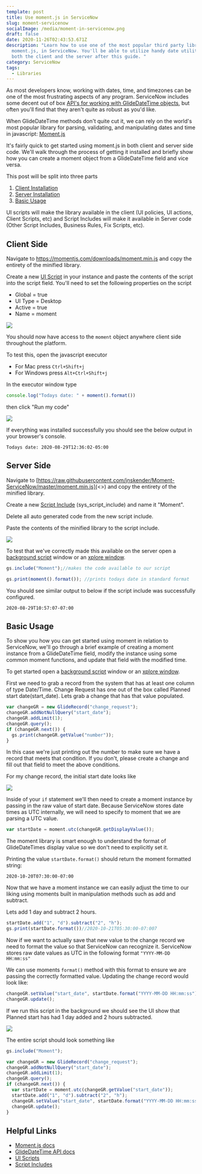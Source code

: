 ```yaml
---
template: post
title: Use moment.js in ServiceNow
slug: moment-servicenow
socialImage: /media/moment-in-servicenow.png
draft: false
date: 2020-11-26T02:43:53.671Z
description: "Learn how to use one of the most popular third party libraries,
  moment.js, in ServiceNow. You'll be able to utilize handy date utilities in
  both the client and the server after this guide. "
category: ServiceNow
tags:
  - Libraries
---
```

As most developers know, working with dates, time, and timezones can be one of the most frustrating aspects of any program. ServiceNow includes some decent out of box [API's for working with GlideDateTime objects](https://developer.servicenow.com/dev.do#!/reference/api/orlando/server_legacy/c_GlideDateTimeAPI?navFilter=glidedatetime), but often you'll find that they aren't quite as robust as you'd like.

When GlideDateTime methods don't quite cut it, we can rely on the world's most popular library for parsing, validating, and manipulating dates and time in javascript: [Moment.js](https://momentjs.com/)

It's fairly quick to get started using moment.js in both client and server side code. We'll walk through the process of getting it installed and briefly show how you can create a moment object from a GlideDateTime field and vice versa.

This post will be split into three parts

1. [Client Installation](#client-side)
2. [Server Installation](#server-side)
3. [Basic Usage](#basic-usage)

UI scripts will make the library available in the client (UI policies, UI actions, Client Scripts, etc) and Script Includes will make it available in Server code (Other Script Includes, Business Rules, Fix Scripts, etc).

## Client Side

Navigate to <https://momentjs.com/downloads/moment.min.js> and copy the entirety of the minified library.

Create a new [UI Script](https://docs.servicenow.com/bundle/orlando-application-development/page/script/client-scripts/concept/c_UIScripts.html) in your instance and paste the contents of the script into the script field. You'll need to set the following properties on the script

* Global = true
* UI Type = Desktop
* Active = true
* Name = moment

![](/media/uiscript.png)

You should now have access to the `moment` object anywhere client side throughout the platform.

To test this, open the javascript executor

* For Mac press `Ctrl+Shift+j`
* For Windows press `Alt+Ctrl+Shift+j`

In the executor window type

```javascript
console.log("Todays date: " + moment().format())
```

then click "Run my code"

![](./executor.png)

If everything was installed successfully you should see the below output in your browser's console.

`Todays date: 2020-08-29T12:36:02-05:00`

## Server Side

Navigate to [https://raw.githubusercontent.com/jnskender/Moment-ServiceNow/master/moment.min.js](<>) and copy the entirety of the minified library.

Create a new [Script Include](https://docs.servicenow.com/bundle/paris-application-development/page/script/server-scripting/concept/c_ScriptIncludes.html)   (sys_script_include) and name it "Moment".

Delete all auto generated code from the new script include.

Paste the contents of the minified library to the script include.

![](./script-include.png)

To test that we've correctly made this available on the server open a [background script](https://developer.servicenow.com/blog.do?p=/post/training-scriptsbg/) window or an [xplore window](https://developer.servicenow.com/connect.do#!/share/contents/9650888_xplore_developer_toolkit?t=PRODUCT_DETAILS).

```javascript
gs.include("Moment");//makes the code available to our script

gs.print(moment().format()); //prints todays date in standard format
```

You should see similar output to below if the script include was successfully configured.

`2020-08-29T10:57:07-07:00`

## Basic Usage

To show you how you can get started using moment in relation to ServiceNow, we'll go through a brief example of creating a moment instance from a GlideDateTime field, modify the instance using some common moment functions, and update that field with the modified time.

To get started open a [background script](https://developer.servicenow.com/blog.do?p=/post/training-scriptsbg/) window or an [xplore window](https://developer.servicenow.com/connect.do#!/share/contents/9650888_xplore_developer_toolkit?t=PRODUCT_DETAILS).

First we need to grab a record from the system that has at least one column of type Date/Time. Change Request has one out of the box called Planned start date(start_date). Lets grab a change that has that value populated.

```javascript
var changeGR = new GlideRecord("change_request");
changeGR.addNotNullQuery("start_date");
changeGR.addLimit(1);
changeGR.query();
if (changeGR.next()) {
  gs.print(changeGR.getValue("number"));
}
```

In this case we're just printing out the number to make sure we have a record that meets that condition. If you don't, please create a change and fill out that field to meet the above conditions.

For my change record, the initial start date looks like

![](./initial-start-date.png)

Inside of your `if` statement we'll then need to create a moment instance by passing in the raw value of start date. Because ServiceNow stores date times as UTC internally, we will need to specify to moment that we are parsing a UTC value.

```javascript
var startDate = moment.utc(changeGR.getDisplayValue());
```

The moment library is smart enough to understand the format of GlideDateTimes display value so we don't need to explicitly set it.

Printing the value `startDate.format()` should return the moment formatted string:

`2020-10-20T07:30:00-07:00`

Now that we have a moment instance we can easily adjust the time to our liking using moments built in manipulation methods such as add and subtract.

Lets add 1 day and subtract 2 hours.

```javascript
startDate.add("1", "d").subtract("2", "h");
gs.print(startDate.format())//2020-10-21T05:30:00-07:007
```

Now if we want to actually save that new value to the change record we need to format the value so that ServiceNow can recognize it. ServiceNow stores raw date values as UTC in the following format `"YYYY-MM-DD HH:mm:ss"`

We can use moments `format()` method with this format to ensure we are passing the correctly formatted value. Updating the change record would look like:

```javascript
changeGR.setValue("start_date", startDate.format("YYYY-MM-DD HH:mm:ss"));
changeGR.update();
```

If we run this script in the background we should see the UI show that Planned start has had 1 day added and 2 hours subtracted.

![](./new-start-value.png)

The entire script should look something like

```javascript
gs.include("Moment");

var changeGR = new GlideRecord("change_request");
changeGR.addNotNullQuery("start_date");
changeGR.addLimit(1);
changeGR.query();
if (changeGR.next()) {
  var startDate = moment.utc(changeGR.getValue("start_date"));
  startDate.add("1", "d").subtract("2", "h");
  changeGR.setValue("start_date", startDate.format("YYYY-MM-DD HH:mm:ss"));
  changeGR.update();
}
```

## Helpful Links

* [Moment.js docs](https://momentjs.com/)
* [GlideDateTime API docs](https://developer.servicenow.com/dev.do#!/reference/api/orlando/server_legacy/c_GlideDateTimeAPI?navFilter=glidedatetime)
* [UI Scripts](https://docs.servicenow.com/bundle/orlando-application-development/page/script/client-scripts/concept/c_UIScripts.html)
* [Script Includes](https://docs.servicenow.com/bundle/paris-application-development/page/script/server-scripting/concept/c_ScriptIncludes.html)
